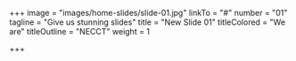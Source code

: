 +++
image = "images/home-slides/slide-01.jpg"
linkTo = "#"
number = "01"
tagline = "Give us stunning slides"
title = "New Slide 01"
titleColored = "We are"
titleOutline = "NECCT"
weight = 1

+++
